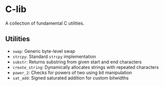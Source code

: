 # C-lib

A collection of fundamental C utilities.

## Utilities
- `swap`: Generic byte-level swap
- `strcpy`: Standard `strcpy` implementation
- `substr`: Returns substring from given start and end characters
- `create_string`: Dynamically allocates strings with repeated characters
- `power_2`: Checks for powers of two using bit manipulation
- `sat_add`: Signed saturated addition for custom bitwidths
